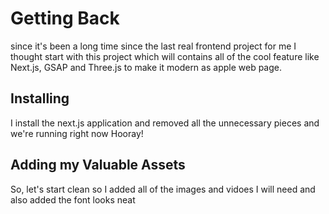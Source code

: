 # Getting Back
since it's been a long time since the last real frontend project for me I thought start with this project which will contains all of the cool feature like Next.js, GSAP and Three.js to make it modern as apple web page.


## Installing
I install the next.js application and removed all the unnecessary pieces and we're running right now Hooray!

## Adding my Valuable Assets
So, let's start clean so I added all of the images and vidoes I will need and also added the font looks neat